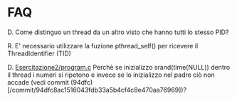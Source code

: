 FAQ
===

D. Come distinguo un thread da un altro visto che hanno tutti lo stesso PID?

R. E' necessario utilizzare la fuzione pthread_self() per ricevere il ThreadIdentifier (TID)

D. [Esercitazione2/program.c](/Esercitazione2/program.c) Perchè se inizializzo srand(time(NULL)) dentro il
thread i numeri si ripetono e invece se lo inizializzo nel padre ciò non accade
(vedi commit (94dfc)[/commit/94dfc8ac1516043fdb33a5b4cf4c8e470aa76969])?
